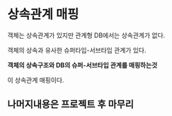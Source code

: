 # 상속관계 매핑

객체는 상속관계가 있지만 관계형 DB에서는 상속관계가 없다.  

객체의 상속과 유사한 슈퍼타입-서브타입 관계가 있다.  

**객체의 상속구조와 DB의 슈퍼-서브타입 관계를 매핑하는것**  

이 상속관계 매핑이다.  


## 나머지내용은 프로젝트 후 마무리
